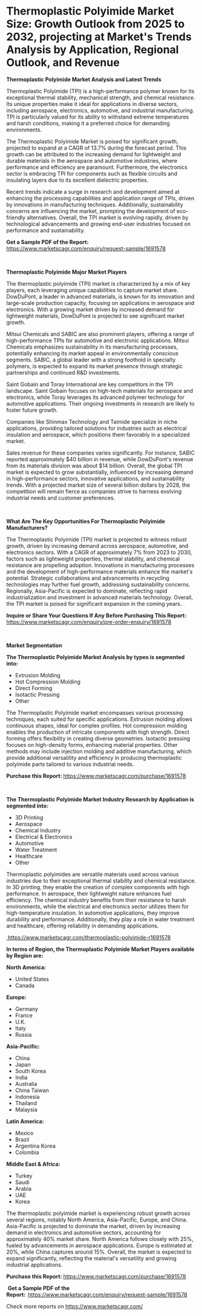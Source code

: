 <p><h1>Thermoplastic Polyimide Market Size: Growth Outlook from 2025 to 2032, projecting at Market's Trends Analysis by Application, Regional Outlook, and Revenue</h1></p><p><strong>Thermoplastic Polyimide Market Analysis and Latest Trends</strong></p>
<p><p>Thermoplastic Polyimide (TPI) is a high-performance polymer known for its exceptional thermal stability, mechanical strength, and chemical resistance. Its unique properties make it ideal for applications in diverse sectors, including aerospace, electronics, automotive, and industrial manufacturing. TPI is particularly valued for its ability to withstand extreme temperatures and harsh conditions, making it a preferred choice for demanding environments.</p><p>The Thermoplastic Polyimide Market is poised for significant growth, projected to expand at a CAGR of 13.7% during the forecast period. This growth can be attributed to the increasing demand for lightweight and durable materials in the aerospace and automotive industries, where performance and efficiency are paramount. Furthermore, the electronics sector is embracing TPI for components such as flexible circuits and insulating layers due to its excellent dielectric properties.</p><p>Recent trends indicate a surge in research and development aimed at enhancing the processing capabilities and application range of TPIs, driven by innovations in manufacturing techniques. Additionally, sustainability concerns are influencing the market, prompting the development of eco-friendly alternatives. Overall, the TPI market is evolving rapidly, driven by technological advancements and growing end-user industries focused on performance and sustainability.</p></p>
<p><strong>Get a Sample PDF of the Report:&nbsp;</strong> <a href="https://www.marketscagr.com/enquiry/request-sample/1691578?utm_campaign=1868&utm_medium=2&utm_source=Github&utm_content=ia&utm_term=31012025&utm_id=thermoplastic-polyimide">https://www.marketscagr.com/enquiry/request-sample/1691578</a></p>
<p>&nbsp;</p>
<p><strong>Thermoplastic Polyimide Major Market Players</strong></p>
<p><p>The thermoplastic polyimide (TPI) market is characterized by a mix of key players, each leveraging unique capabilities to capture market share. DowDuPont, a leader in advanced materials, is known for its innovation and large-scale production capacity, focusing on applications in aerospace and electronics. With a growing market driven by increased demand for lightweight materials, DowDuPont is projected to see significant market growth.</p><p>Mitsui Chemicals and SABIC are also prominent players, offering a range of high-performance TPIs for automotive and electronic applications. Mitsui Chemicals emphasizes sustainability in its manufacturing processes, potentially enhancing its market appeal in environmentally conscious segments. SABIC, a global leader with a strong foothold in specialty polymers, is expected to expand its market presence through strategic partnerships and continued R&D investments.</p><p>Saint Gobain and Toray International are key competitors in the TPI landscape. Saint Gobain focuses on high-tech materials for aerospace and electronics, while Toray leverages its advanced polymer technology for automotive applications. Their ongoing investments in research are likely to foster future growth.</p><p>Companies like Shinmax Technology and Taimide specialize in niche applications, providing tailored solutions for industries such as electrical insulation and aerospace, which positions them favorably in a specialized market.</p><p>Sales revenue for these companies varies significantly. For instance, SABIC reported approximately $40 billion in revenue, while DowDuPont's revenue from its materials division was about $14 billion. Overall, the global TPI market is expected to grow substantially, influenced by increasing demand in high-performance sectors, innovative applications, and sustainability trends. With a projected market size of several billion dollars by 2028, the competition will remain fierce as companies strive to harness evolving industrial needs and customer preferences.</p></p>
<p>&nbsp;</p>
<p><strong>What Are The Key Opportunities For Thermoplastic Polyimide Manufacturers?</strong></p>
<p><p>The Thermoplastic Polyimide (TPI) market is projected to witness robust growth, driven by increasing demand across aerospace, automotive, and electronics sectors. With a CAGR of approximately 7% from 2023 to 2030, factors such as lightweight properties, thermal stability, and chemical resistance are propelling adoption. Innovations in manufacturing processes and the development of high-performance materials enhance the market's potential. Strategic collaborations and advancements in recycling technologies may further fuel growth, addressing sustainability concerns. Regionally, Asia-Pacific is expected to dominate, reflecting rapid industrialization and investment in advanced materials technology. Overall, the TPI market is poised for significant expansion in the coming years.</p></p>
<p><strong>Inquire or Share Your Questions If Any Before Purchasing This Report:</strong> <a href="https://www.marketscagr.com/enquiry/pre-order-enquiry/1691578?utm_campaign=1868&utm_medium=2&utm_source=Github&utm_content=ia&utm_term=31012025&utm_id=thermoplastic-polyimide">https://www.marketscagr.com/enquiry/pre-order-enquiry/1691578</a></p>
<p>&nbsp;</p>
<p><strong>Market Segmentation</strong></p>
<p><strong>The Thermoplastic Polyimide Market Analysis by types is segmented into:</strong></p>
<p><ul><li>Extrusion Molding</li><li>Hot Compression Molding</li><li>Direct Forming</li><li>Isotactic Pressing</li><li>Other</li></ul></p>
<p><p>The Thermoplastic Polyimide market encompasses various processing techniques, each suited for specific applications. Extrusion molding allows continuous shapes, ideal for complex profiles. Hot compression molding enables the production of intricate components with high strength. Direct forming offers flexibility in creating diverse geometries. Isotactic pressing focuses on high-density forms, enhancing material properties. Other methods may include injection molding and additive manufacturing, which provide additional versatility and efficiency in producing thermoplastic polyimide parts tailored to various industrial needs.</p></p>
<p><strong>Purchase this Report:&nbsp;</strong><a href="https://www.marketscagr.com/purchase/1691578?utm_campaign=1868&utm_medium=2&utm_source=Github&utm_content=ia&utm_term=31012025&utm_id=thermoplastic-polyimide">https://www.marketscagr.com/purchase/1691578</a></p>
<p>&nbsp;</p>
<p><strong>The Thermoplastic Polyimide Market Industry Research by Application is segmented into:</strong></p>
<p><ul><li>3D Printing</li><li>Aerospace</li><li>Chemical Industry</li><li>Electrical & Electronics</li><li>Automotive</li><li>Water Treatment</li><li>Healthcare</li><li>Other</li></ul></p>
<p><p>Thermoplastic polyimides are versatile materials used across various industries due to their exceptional thermal stability and chemical resistance. In 3D printing, they enable the creation of complex components with high performance. In aerospace, their lightweight nature enhances fuel efficiency. The chemical industry benefits from their resistance to harsh environments, while the electrical and electronics sector utilizes them for high-temperature insulation. In automotive applications, they improve durability and performance. Additionally, they play a role in water treatment and healthcare, offering reliability in demanding applications.</p></p>
<p><a href="https://www.marketscagr.com/thermoplastic-polyimide-r1691578?utm_campaign=1868&utm_medium=2&utm_source=Github&utm_content=ia&utm_term=31012025&utm_id=thermoplastic-polyimide">&nbsp;https://www.marketscagr.com/thermoplastic-polyimide-r1691578</a></p>
<p><strong>In terms of Region, the Thermoplastic Polyimide Market Players available by Region are:</strong></p>
<p>
    <p> <strong> North America: </strong>
        <ul>
            <li>United States</li>
            <li>Canada</li>
        </ul>
        </p> 
    <p> <strong> Europe: </strong>
        <ul>
            <li>Germany</li>
            <li>France</li>
            <li>U.K.</li>
            <li>Italy</li>
            <li>Russia</li>
        </ul>
        </p> 
    <p> <strong> Asia-Pacific: </strong>
        <ul>
            <li>China</li>
            <li>Japan</li>
            <li>South Korea</li>
            <li>India</li>
            <li>Australia</li>
            <li>China Taiwan</li>
            <li>Indonesia</li>
            <li>Thailand</li>
            <li>Malaysia</li>
        </ul>
        </p> 
    <p> <strong> Latin America: </strong>
        <ul>
            <li>Mexico</li>
            <li>Brazil</li>
            <li>Argentina Korea</li>
            <li>Colombia</li>
        </ul>
        </p> 
    <p> <strong> Middle East & Africa: </strong>
        <ul>
            <li>Turkey</li>
            <li>Saudi</li>
            <li>Arabia</li>
            <li>UAE</li>
            <li>Korea</li>
        </ul>
    </p>
    </p>
<p><p>The thermoplastic polyimide market is experiencing robust growth across several regions, notably North America, Asia-Pacific, Europe, and China. Asia-Pacific is projected to dominate the market, driven by increasing demand in electronics and automotive sectors, accounting for approximately 40% market share. North America follows closely with 25%, fueled by advancements in aerospace applications. Europe is estimated at 20%, while China captures around 15%. Overall, the market is expected to expand significantly, reflecting the material's versatility and growing industrial applications.</p></p>
<p><strong>Purchase this Report: </strong><a href="https://www.marketscagr.com/purchase/1691578?utm_campaign=1868&utm_medium=2&utm_source=Github&utm_content=ia&utm_term=31012025&utm_id=thermoplastic-polyimide">https://www.marketscagr.com/purchase/1691578</a></p>
<p>&nbsp;<strong>Get a Sample PDF of the Report:&nbsp;&nbsp;</strong><a href="https://www.marketscagr.com/enquiry/request-sample/1691578?utm_campaign=1868&utm_medium=2&utm_source=Github&utm_content=ia&utm_term=31012025&utm_id=thermoplastic-polyimide">https://www.marketscagr.com/enquiry/request-sample/1691578</a></p>
<p><strong></strong></p>
<p>Check more reports on <a href="https://www.marketscagr.com/?utm_campaign=1868&utm_medium=2&utm_source=Github&utm_content=ia&utm_term=31012025&utm_id=thermoplastic-polyimide">https://www.marketscagr.com/</a></p>